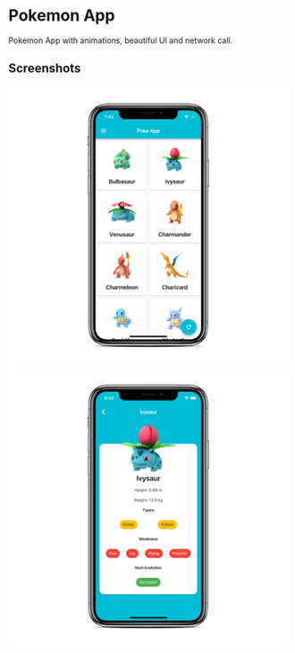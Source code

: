 # Pokemon App

Pokemon App with animations, beautiful UI and network call.


## Screenshots

<img src="ss2.png" height="500em" /><img src="ss.png" height="500em" />